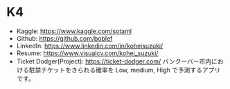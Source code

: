 # K4

- Kaggle: https://www.kaggle.com/sotaml
- Github: https://github.com/boblef
- LinkedIn: https://www.linkedin.com/in/koheisuzuki/
- Resume: https://www.visualcv.com/kohei_suzuki/
- Ticket Dodger(Project): https://ticket-dodger.com/
  バンクーバー市内における駐禁チケットをきられる確率を Low, medium, High で予測するアプリです。
